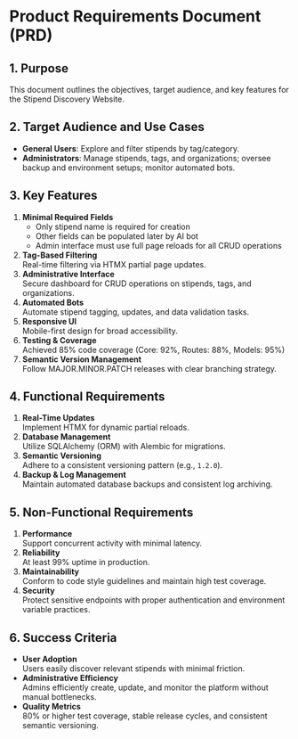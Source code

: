 # Product Requirements Document (PRD)

## 1. Purpose
This document outlines the objectives, target audience, and key features for the Stipend Discovery Website.

## 2. Target Audience and Use Cases
- **General Users**: Explore and filter stipends by tag/category.
- **Administrators**: Manage stipends, tags, and organizations; oversee backup and environment setups; monitor automated bots.

## 3. Key Features
1. **Minimal Required Fields**  
   - Only stipend name is required for creation
   - Other fields can be populated later by AI bot
   - Admin interface must use full page reloads for all CRUD operations
2. **Tag-Based Filtering**  
   Real-time filtering via HTMX partial page updates.
2. **Administrative Interface**  
   Secure dashboard for CRUD operations on stipends, tags, and organizations.
3. **Automated Bots**  
   Automate stipend tagging, updates, and data validation tasks.
4. **Responsive UI**  
   Mobile-first design for broad accessibility.
5. **Testing & Coverage**  
   Achieved 85% code coverage (Core: 92%, Routes: 88%, Models: 95%)
6. **Semantic Version Management**  
   Follow MAJOR.MINOR.PATCH releases with clear branching strategy.

## 4. Functional Requirements
1. **Real-Time Updates**  
   Implement HTMX for dynamic partial reloads.
2. **Database Management**  
   Utilize SQLAlchemy (ORM) with Alembic for migrations.
3. **Semantic Versioning**  
   Adhere to a consistent versioning pattern (e.g., `1.2.0`).
4. **Backup & Log Management**  
   Maintain automated database backups and consistent log archiving.

## 5. Non-Functional Requirements
1. **Performance**  
   Support concurrent activity with minimal latency.
2. **Reliability**  
   At least 99% uptime in production.
3. **Maintainability**  
   Conform to code style guidelines and maintain high test coverage.
4. **Security**  
   Protect sensitive endpoints with proper authentication and environment variable practices.

## 6. Success Criteria
- **User Adoption**  
  Users easily discover relevant stipends with minimal friction.
- **Administrative Efficiency**  
  Admins efficiently create, update, and monitor the platform without manual bottlenecks.
- **Quality Metrics**  
  80% or higher test coverage, stable release cycles, and consistent semantic versioning.
